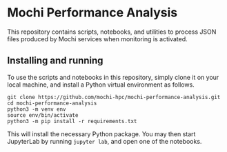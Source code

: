 # Mochi Performance Analysis

This repository contains scripts, notebooks, and utilities to
process JSON files produced by Mochi services when monitoring
is activated.

## Installing and running

To use the scripts and notebooks in this repository, simply
clone it on your local machine, and install a Python virtual
environment as follows.

```
git clone https://github.com/mochi-hpc/mochi-performance-analysis.git
cd mochi-performance-analysis
python3 -m venv env
source env/bin/activate
python3 -m pip install -r requirements.txt
```

This will install the necessary Python package.
You may then start JupyterLab by running `jupyter lab`,
and open one of the notebooks.
